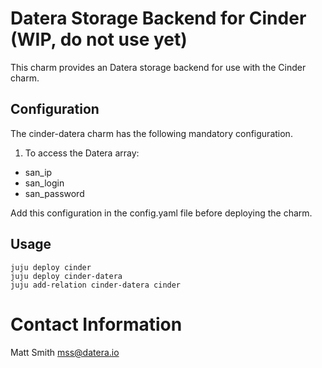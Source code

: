 # Datera Storage Backend for Cinder (WIP, do not use yet)

This charm provides an Datera storage backend for use with the Cinder
charm.

## Configuration

The cinder-datera charm has the following mandatory configuration.

1. To access the Datera array:
 - san\_ip
 - san\_login
 - san\_password

Add this configuration in the config.yaml file before deploying the charm.

## Usage

    juju deploy cinder
    juju deploy cinder-datera
    juju add-relation cinder-datera cinder

# Contact Information

Matt Smith <mss@datera.io>
